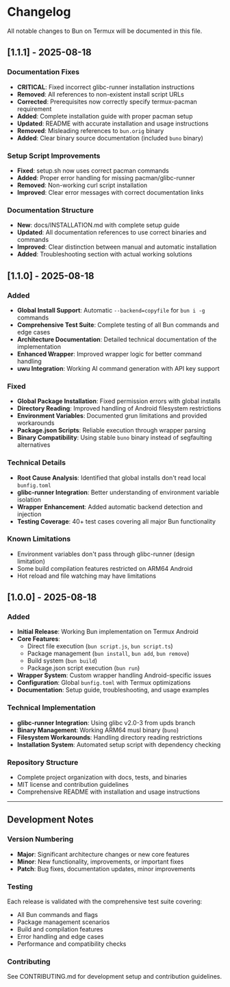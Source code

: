 # Changelog

All notable changes to Bun on Termux will be documented in this file.

## [1.1.1] - 2025-08-18

### Documentation Fixes
- **CRITICAL**: Fixed incorrect glibc-runner installation instructions
- **Removed**: All references to non-existent install script URLs
- **Corrected**: Prerequisites now correctly specify termux-pacman requirement
- **Added**: Complete installation guide with proper pacman setup
- **Updated**: README with accurate installation and usage instructions
- **Removed**: Misleading references to `bun.orig` binary
- **Added**: Clear binary source documentation (included `buno` binary)

### Setup Script Improvements
- **Fixed**: setup.sh now uses correct pacman commands
- **Added**: Proper error handling for missing pacman/glibc-runner
- **Removed**: Non-working curl script installation
- **Improved**: Clear error messages with correct documentation links

### Documentation Structure
- **New**: docs/INSTALLATION.md with complete setup guide
- **Updated**: All documentation references to use correct binaries and commands
- **Improved**: Clear distinction between manual and automatic installation
- **Added**: Troubleshooting section with actual working solutions

## [1.1.0] - 2025-08-18

### Added
- **Global Install Support**: Automatic `--backend=copyfile` for `bun i -g` commands
- **Comprehensive Test Suite**: Complete testing of all Bun commands and edge cases
- **Architecture Documentation**: Detailed technical documentation of the implementation
- **Enhanced Wrapper**: Improved wrapper logic for better command handling
- **uwu Integration**: Working AI command generation with API key support

### Fixed
- **Global Package Installation**: Fixed permission errors with global installs
- **Directory Reading**: Improved handling of Android filesystem restrictions
- **Environment Variables**: Documented grun limitations and provided workarounds
- **Package.json Scripts**: Reliable execution through wrapper parsing
- **Binary Compatibility**: Using stable `buno` binary instead of segfaulting alternatives

### Technical Details
- **Root Cause Analysis**: Identified that global installs don't read local `bunfig.toml`
- **glibc-runner Integration**: Better understanding of environment variable isolation
- **Wrapper Enhancement**: Added automatic backend detection and injection
- **Testing Coverage**: 40+ test cases covering all major Bun functionality

### Known Limitations
- Environment variables don't pass through glibc-runner (design limitation)
- Some build compilation features restricted on ARM64 Android
- Hot reload and file watching may have limitations

## [1.0.0] - 2025-08-18

### Added
- **Initial Release**: Working Bun implementation on Termux Android
- **Core Features**:
  - Direct file execution (`bun script.js`, `bun script.ts`)
  - Package management (`bun install`, `bun add`, `bun remove`)
  - Build system (`bun build`)
  - Package.json script execution (`bun run`)
- **Wrapper System**: Custom wrapper handling Android-specific issues
- **Configuration**: Global `bunfig.toml` with Termux optimizations
- **Documentation**: Setup guide, troubleshooting, and usage examples

### Technical Implementation
- **glibc-runner Integration**: Using glibc v2.0-3 from upds branch
- **Binary Management**: Working ARM64 musl binary (`buno`)
- **Filesystem Workarounds**: Handling directory reading restrictions
- **Installation System**: Automated setup script with dependency checking

### Repository Structure
- Complete project organization with docs, tests, and binaries
- MIT license and contribution guidelines
- Comprehensive README with installation and usage instructions

---

## Development Notes

### Version Numbering
- **Major**: Significant architecture changes or new core features
- **Minor**: New functionality, improvements, or important fixes
- **Patch**: Bug fixes, documentation updates, minor improvements

### Testing
Each release is validated with the comprehensive test suite covering:
- All Bun commands and flags
- Package management scenarios
- Build and compilation features
- Error handling and edge cases
- Performance and compatibility checks

### Contributing
See CONTRIBUTING.md for development setup and contribution guidelines.